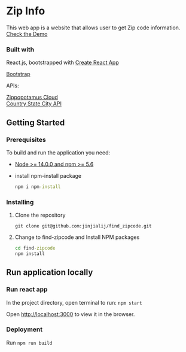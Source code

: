 # Zip Info

This web app is a website that allows user to get Zip code information. [Check the Demo](https://zipinfo-67ffb.web.app/)

### Built with

React.js, bootstrapped with [Create React App](https://github.com/facebook/create-react-app)

[Bootstrap](https://react-bootstrap.github.io/)

APIs:

[Zippopotamus Cloud](http://www.zippopotam.us/#)  
[Country State City API](https://countrystatecity.in/)

## Getting Started

### Prerequisites

To build and run the application you need:

- [Node >= 14.0.0 and npm >= 5.6](https://nodejs.org/en/)
- install npm-install package

  ```cmd
  npm i npm-install
  ```

### Installing

1. Clone the repository

   ```git
   git clone git@github.com:jinjialij/find_zipcode.git
   ```

2. Change to find-zipcode and Install NPM packages

   ```cmd
   cd find-zipcode
   npm install
   ```

## Run application locally

### Run react app

In the project directory, open terminal to run: `npm start`

Open [http://localhost:3000](http://localhost:3000) to view it in the browser.

### Deployment

Run `npm run build`
